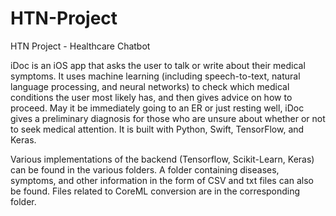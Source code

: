 # HTN-Project
HTN Project - Healthcare Chatbot

iDoc is an iOS app that asks the user to talk or write about their medical symptoms. It uses machine learning (including speech-to-text, natural language processing, and neural networks) to check which medical conditions the user most likely has, and then gives advice on how to proceed. May it be immediately going to an ER or just resting well, iDoc gives a preliminary diagnosis for those who are unsure about whether or not to seek medical attention. It is built with Python, Swift, TensorFlow, and Keras.

Various implementations of the backend (Tensorflow, Scikit-Learn, Keras) can be found in the various folders. A folder containing diseases, symptoms, and other information in the form of CSV and txt files can also be found. Files related to CoreML conversion are in the corresponding folder.
